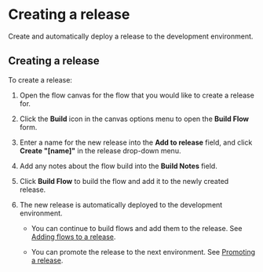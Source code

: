 # Creating a release

<head>
  <meta name="guidename" content="Flow"/>
  <meta name="context" content="GUID-a13156ec-3eee-4303-9c27-a480e88a3ba8"/>
</head>


Create and automatically deploy a release to the development environment.

## Creating a release

To create a release:

1.  Open the flow canvas for the flow that you would like to create a release for.
2.  Click the **Build** icon in the canvas options menu to open the **Build Flow** form.
3.  Enter a name for the new release into the **Add to release** field, and click **Create "\[name\]"** in the release drop-down menu.
4.  Add any notes about the flow build into the **Build Notes** field.
5.  Click **Build Flow** to build the flow and add it to the newly created release.
6.  The new release is automatically deployed to the development environment.

    -   You can continue to build flows and add them to the release. See [Adding flows to a release](flo-Environments-using_9a8bd4c5-2b42-47fb-bf70-16c4e2ae3721.md).

    -   You can promote the release to the next environment. See [Promoting a release](flo-Environments-promoting-releases_85e7790e-d62e-4778-a54f-b8ed1c7bc7bb.md).